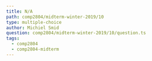 ```yaml
---
title: N/A
path: comp2804/midterm-winter-2019/10
type: multiple-choice
author: Michiel Smid
question: comp2804/midterm-winter-2019/10/question.ts
tags:
  - comp2804
  - comp2804-midterm
---
```

